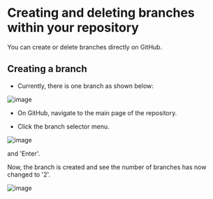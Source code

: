 # Creating and deleting branches within your repository

You can create or delete branches directly on GitHub.

## Creating a branch

- Currently, there is one branch as shown below:

![image](https://user-images.githubusercontent.com/25001852/86443488-f7185880-bd2c-11ea-8afa-24df75b2bb11.png)

- On GitHub, navigate to the main page of the repository.

- Click the branch selector menu.

![image](https://user-images.githubusercontent.com/25001852/86443327-bddfe880-bd2c-11ea-96dc-0b88057600fd.png "Child branch")

and 'Enter'.

Now, the branch is created and see the number of branches has now changed to '2'.

![image](https://user-images.githubusercontent.com/25001852/86443756-59715900-bd2d-11ea-9942-d3ff15328498.png "Branch number")

